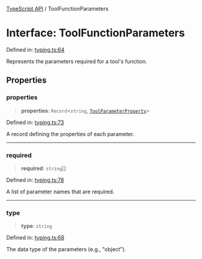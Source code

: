 [TypeScript API](../index.md) / ToolFunctionParameters

# Interface: ToolFunctionParameters

Defined in: [typing.ts:64](https://github.com/adap/internal-intelligence/blob/a1d0007cc0e87e7d01df20a73581c407b63dc7ff/intelligence/ts/src/typing.ts#L64)

Represents the parameters required for a tool's function.

## Properties

### properties

> **properties**: `Record`\<`string`, [`ToolParameterProperty`](ToolParameterProperty.md)\>

Defined in: [typing.ts:73](https://github.com/adap/internal-intelligence/blob/a1d0007cc0e87e7d01df20a73581c407b63dc7ff/intelligence/ts/src/typing.ts#L73)

A record defining the properties of each parameter.

***

### required

> **required**: `string`[]

Defined in: [typing.ts:78](https://github.com/adap/internal-intelligence/blob/a1d0007cc0e87e7d01df20a73581c407b63dc7ff/intelligence/ts/src/typing.ts#L78)

A list of parameter names that are required.

***

### type

> **type**: `string`

Defined in: [typing.ts:68](https://github.com/adap/internal-intelligence/blob/a1d0007cc0e87e7d01df20a73581c407b63dc7ff/intelligence/ts/src/typing.ts#L68)

The data type of the parameters (e.g., "object").
